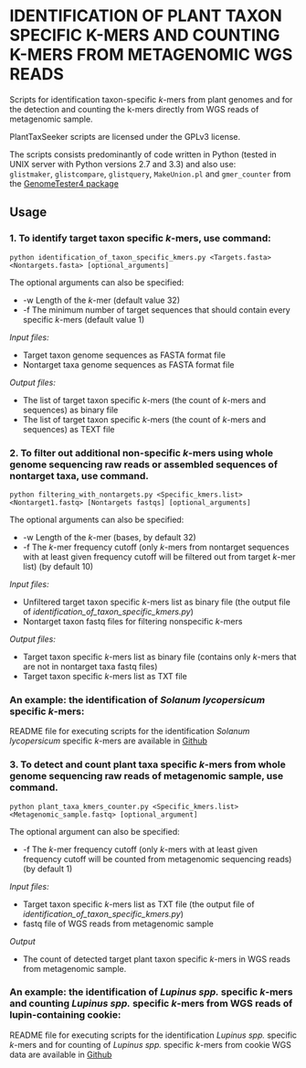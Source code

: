 # IDENTIFICATION OF PLANT TAXON SPECIFIC K-MERS AND COUNTING K-MERS FROM METAGENOMIC WGS READS 
Scripts for identification taxon-specific <i>k</i>-mers from plant genomes and for the detection and counting the k-mers directly from WGS reads of metagenomic sample.  
  
PlantTaxSeeker scripts are licensed under the GPLv3 license.  
  
The scripts consists predominantly of code written in Python (tested in UNIX server with Python versions 2.7 and 3.3) and also use:  
`glistmaker`, `glistcompare`, `glistquery`, `MakeUnion.pl` and `gmer_counter` from the [GenomeTester4 package](https://github.com/bioinfo-ut/GenomeTester4/)

## Usage
### 1. To identify target taxon specific <i>k</i>-mers, use command:  

```
python identification_of_taxon_specific_kmers.py <Targets.fasta> <Nontargets.fasta> [optional_arguments]
```

The optional arguments can also be specified:  
* -w Length of the <i>k</i>-mer (default value 32)  
* -f The minimum number of target sequences that should contain every specific <i>k</i>-mers (default value 1)  

<i>Input files:</i>  
* Target taxon genome sequences as FASTA format file  
* Nontarget taxa genome sequences as FASTA format file  

<i>Output files:</i>   
* The list of target taxon specific <i>k</i>-mers (the count of <i>k</i>-mers and sequences) as binary file  
* The list of target taxon specific <i>k</i>-mers (the count of <i>k</i>-mers and sequences) as TEXT file  

### 2. To filter out additional non-specific <i>k</i>-mers using whole genome sequencing raw reads or assembled sequences of nontarget taxa, use command.  

```
python filtering_with_nontargets.py <Specific_kmers.list> <Nontarget1.fastq> [Nontargets fastqs] [optional_arguments]
```

The optional arguments can also be specified:  
* -w	Length of the <i>k</i>-mer (bases, by default 32)  
* -f	The <i>k</i>-mer frequency cutoff (only <i>k</i>-mers from nontarget sequences with at least given frequency cutoff will be filtered out from target <i>k</i>-mer list) (by default 10)  
  
<i>Input files:</i>
* Unfiltered target taxon specific <i>k</i>-mers list as binary file (the output file of <i>identification_of_taxon_specific_kmers.py</i>)  
* Nontarget taxon fastq files for filtering nonspecific <i>k</i>-mers  

<i>Output files:</i>
* Target taxon specific <i>k</i>-mers list as binary file (contains only <i>k</i>-mers that are not in nontarget taxa fastq files)  
* Target taxon specific <i>k</i>-mers list as TXT file  

### An example: the identification of <i>Solanum lycopersicum</i> specific <i>k</i>-mers:  
README file for executing scripts for the identification <i>Solanum lycopersicum</i> specific <i>k</i>-mers are available in [Github](https://github.com/bioinfo-ut/PlantTaxSeeker/blob/master/example/README.md)

### 3. To detect and count plant taxa specific <i>k</i>-mers from whole genome sequencing raw reads of metagenomic sample, use command.  

```
python plant_taxa_kmers_counter.py <Specific_kmers.list> <Metagenomic_sample.fastq> [optional_argument]
```

The optional argument can also be specified:    
* -f	The <i>k</i>-mer frequency cutoff (only <i>k</i>-mers with at least given frequency cutoff will be counted from metagenomic sequencing reads) (by default 1)  
  
<i>Input files:</i>
* Target taxon specific <i>k</i>-mers list as TXT file (the output file of <i>identification_of_taxon_specific_kmers.py</i>)  
* fastq file of WGS reads from metagenomic sample  

<i>Output</i>
*  The count of detected target plant taxon specific <i>k</i>-mers in WGS reads from metagenomic sample.
### An example: the identification of <i>Lupinus spp.</i> specific <i>k</i>-mers and counting <i>Lupinus spp.</i> specific <i>k</i>-mers from WGS reads of lupin-containing cookie:  
README file for executing scripts for the identification <i>Lupinus spp.</i> specific <i>k</i>-mers and for counting of <i>Lupinus spp.</i> specific <i>k</i>-mers from cookie WGS data are available in [Github](https://github.com/bioinfo-ut/PlantTaxSeeker/blob/master/example2/README.md)
